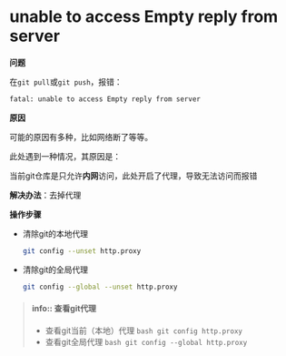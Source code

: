 # unable to access Empty reply from server

**问题**

在`git pull`或`git push`，报错：

```bash
fatal: unable to access Empty reply from server
```

**原因**

可能的原因有多种，比如网络断了等等。

此处遇到一种情况，其原因是：

当前git仓库是只允许**内网**访问，此处开启了代理，导致无法访问而报错

**解决办法**：去掉代理

**操作步骤**

* 清除git的本地代理
    ```bash
    git config --unset http.proxy
    ```
* 清除git的全局代理
    ```bash
    git config --global --unset http.proxy
    ```

> #### info:: 查看git代理
> * 查看git当前（本地）代理
    ```bash
    git config http.proxy
    ```
> * 查看git全局代理
    ```bash
    git config --global http.proxy
    ```
